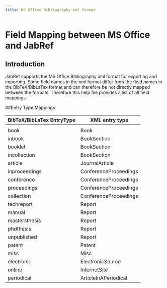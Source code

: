 ```yaml
---
title: MS Office Bibliography xml format 
---
```


# Field Mapping between MS Office and JabRef 

## Introduction
JabRef supports the MS Office Bibliography xml format for exporting and importing.
Some field names in the xml format differ from the field names in the BibTeX/BibLaTex format and can therefore be not directly mapped between the formats.
Therefore this help file provides a list of all field mappings


##Entry Type Mappings


| BibTeX/BibLaTex EntryType | XML entry type        |
|---------------------------|-----------------------|
|                           |                       |
| book                      | Book                  |
| inbook                    | BookSection           |
| booklet                   | BookSection           |
| incollection              | BookSection           |
| article                   | JournalArticle        |
| inproceedings             | ConferenceProceedings |
| conference                | ConferenceProceedings |
| proceedings               | ConferenceProceedings |
| collection                | ConferenceProceedings |
| techreport                | Report                |
| manual                    | Report                |
| mastersthesis             | Report                |
| phdthesis                 | Report                |
| unpublished               | Report                |
| patent                    | Patent                |
| misc                      | Misc                  |
| electronic                | ElectronicSource      |
| online                    | InternetSite          |
| periodical                | ArticleInAPeriodical  |
